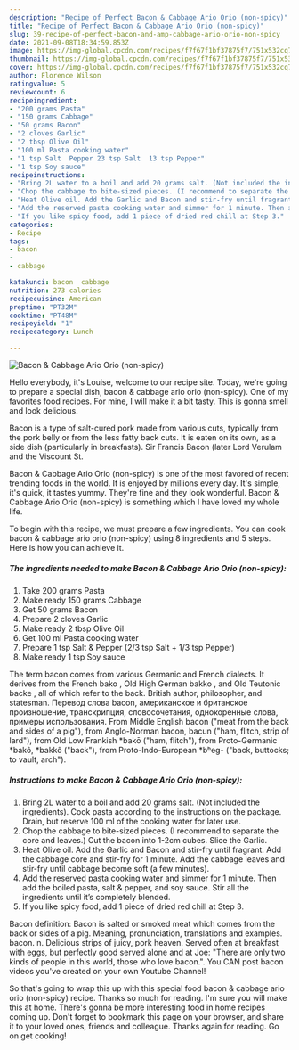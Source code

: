 ```yaml
---
description: "Recipe of Perfect Bacon & Cabbage Ario Orio (non-spicy)"
title: "Recipe of Perfect Bacon & Cabbage Ario Orio (non-spicy)"
slug: 39-recipe-of-perfect-bacon-and-amp-cabbage-ario-orio-non-spicy
date: 2021-09-08T18:34:59.853Z
image: https://img-global.cpcdn.com/recipes/f7f67f1bf37875f7/751x532cq70/bacon-cabbage-ario-orio-non-spicy-recipe-main-photo.jpg
thumbnail: https://img-global.cpcdn.com/recipes/f7f67f1bf37875f7/751x532cq70/bacon-cabbage-ario-orio-non-spicy-recipe-main-photo.jpg
cover: https://img-global.cpcdn.com/recipes/f7f67f1bf37875f7/751x532cq70/bacon-cabbage-ario-orio-non-spicy-recipe-main-photo.jpg
author: Florence Wilson
ratingvalue: 5
reviewcount: 6
recipeingredient:
- "200 grams Pasta"
- "150 grams Cabbage"
- "50 grams Bacon"
- "2 cloves Garlic"
- "2 tbsp Olive Oil"
- "100 ml Pasta cooking water"
- "1 tsp Salt  Pepper 23 tsp Salt  13 tsp Pepper"
- "1 tsp Soy sauce"
recipeinstructions:
- "Bring 2L water to a boil and add 20 grams salt. (Not included the ingredients). Cook pasta according to the instructions on the package. Drain, but reserve 100 ml of the cooking water for later use."
- "Chop the cabbage to bite-sized pieces. (I recommend to separate the core and leaves.) Cut the bacon into 1-2cm cubes. Slice the Garlic."
- "Heat Olive oil. Add the Garlic and Bacon and stir-fry until fragrant. Add the cabbage core and stir-fry for 1 minute. Add the cabbage leaves and stir-fry until cabbage become soft (a few minutes)."
- "Add the reserved pasta cooking water and simmer for 1 minute. Then add the boiled pasta, salt &amp; pepper, and soy sauce. Stir all the ingredients until it’s completely blended."
- "If you like spicy food, add 1 piece of dried red chill at Step 3."
categories:
- Recipe
tags:
- bacon
- 
- cabbage

katakunci: bacon  cabbage 
nutrition: 273 calories
recipecuisine: American
preptime: "PT32M"
cooktime: "PT48M"
recipeyield: "1"
recipecategory: Lunch

---
```



![Bacon &amp; Cabbage Ario Orio (non-spicy)](https://img-global.cpcdn.com/recipes/f7f67f1bf37875f7/751x532cq70/bacon-cabbage-ario-orio-non-spicy-recipe-main-photo.jpg)

Hello everybody, it's Louise, welcome to our recipe site. Today, we're going to prepare a special dish, bacon &amp; cabbage ario orio (non-spicy). One of my favorites food recipes. For mine, I will make it a bit tasty. This is gonna smell and look delicious.

Bacon is a type of salt-cured pork made from various cuts, typically from the pork belly or from the less fatty back cuts. It is eaten on its own, as a side dish (particularly in breakfasts). Sir Francis Bacon (later Lord Verulam and the Viscount St.

Bacon &amp; Cabbage Ario Orio (non-spicy) is one of the most favored of recent trending foods in the world. It is enjoyed by millions every day. It's simple, it's quick, it tastes yummy. They're fine and they look wonderful. Bacon &amp; Cabbage Ario Orio (non-spicy) is something which I have loved my whole life.


To begin with this recipe, we must prepare a few ingredients. You can cook bacon &amp; cabbage ario orio (non-spicy) using 8 ingredients and 5 steps. Here is how you can achieve it.

<!--inarticleads1-->

##### The ingredients needed to make Bacon &amp; Cabbage Ario Orio (non-spicy):

1. Take 200 grams Pasta
1. Make ready 150 grams Cabbage
1. Get 50 grams Bacon
1. Prepare 2 cloves Garlic
1. Make ready 2 tbsp Olive Oil
1. Get 100 ml Pasta cooking water
1. Prepare 1 tsp Salt &amp; Pepper (2/3 tsp Salt + 1/3 tsp Pepper)
1. Make ready 1 tsp Soy sauce


The term bacon comes from various Germanic and French dialects. It derives from the French bako , Old High German bakko , and Old Teutonic backe , all of which refer to the back. British author, philosopher, and statesman. Перевод слова bacon, американское и британское произношение, транскрипция, словосочетания, однокоренные слова, примеры использования. From Middle English bacon (&#34;meat from the back and sides of a pig&#34;), from Anglo-Norman bacon, bacun (&#34;ham, flitch, strip of lard&#34;), from Old Low Frankish *bakō (&#34;ham, flitch&#34;), from Proto-Germanic *bakô, *bakkô (&#34;back&#34;), from Proto-Indo-European *bʰeg- (&#34;back, buttocks; to vault, arch&#34;). 

<!--inarticleads2-->

##### Instructions to make Bacon &amp; Cabbage Ario Orio (non-spicy):

1. Bring 2L water to a boil and add 20 grams salt. (Not included the ingredients). Cook pasta according to the instructions on the package. Drain, but reserve 100 ml of the cooking water for later use.
1. Chop the cabbage to bite-sized pieces. (I recommend to separate the core and leaves.) Cut the bacon into 1-2cm cubes. Slice the Garlic.
1. Heat Olive oil. Add the Garlic and Bacon and stir-fry until fragrant. Add the cabbage core and stir-fry for 1 minute. Add the cabbage leaves and stir-fry until cabbage become soft (a few minutes).
1. Add the reserved pasta cooking water and simmer for 1 minute. Then add the boiled pasta, salt &amp; pepper, and soy sauce. Stir all the ingredients until it’s completely blended.
1. If you like spicy food, add 1 piece of dried red chill at Step 3.


Bacon definition: Bacon is salted or smoked meat which comes from the back or sides of a pig. Meaning, pronunciation, translations and examples. bacon. n. Delicious strips of juicy, pork heaven. Served often at breakfast with eggs, but perfectly good served alone and at Joe: &#34;There are only two kinds of people in this world, those who love bacon.&#34;. You CAN post bacon videos you&#39;ve created on your own Youtube Channel! 

So that's going to wrap this up with this special food bacon &amp; cabbage ario orio (non-spicy) recipe. Thanks so much for reading. I'm sure you will make this at home. There's gonna be more interesting food in home recipes coming up. Don't forget to bookmark this page on your browser, and share it to your loved ones, friends and colleague. Thanks again for reading. Go on get cooking!
